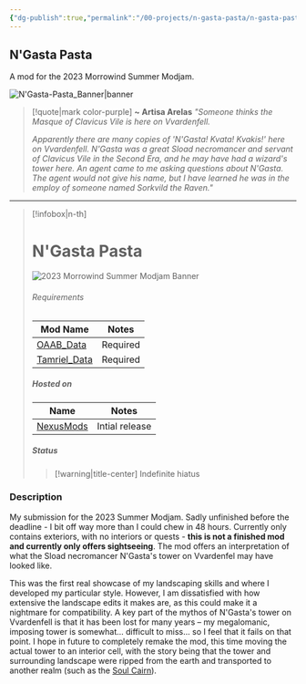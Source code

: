 ```yaml
---
{"dg-publish":true,"permalink":"/00-projects/n-gasta-pasta/n-gasta-pasta-home/","title":"N'Gasta Pasta - Home","metatags":{"description":"N'Gasta Pasta - a Morrowind mod by MassiveJuice","og:image":"https://i.imgur.com/LmCg5HX.png"},"tags":["MOC","NGasta-Pasta"]}
---
```


## N'Gasta Pasta

A mod for the 2023 Morrowind Summer Modjam.

![N'Gasta-Pasta_Banner|banner](https://lh3.googleusercontent.com/drive-viewer/AKGpihZUa6leQu5jTX_2fkTUo_QCTfo-plHIs98i7rm45NKjiMsBN1Xus1SrsaPYzdvAJ5O-hmwhEN3Bf_I6EV5M9r8L6ytV1xMbUQ=s1600-rw-v1)

> [!quote|mark color-purple] **~ Artisa Arelas**
> _"Someone thinks the Masque of Clavicus Vile is here on Vvardenfell._ 
> 
> _Apparently there are many copies of 'N'Gasta! Kvata! Kvakis!' here on Vvardenfell. N'Gasta was a great Sload necromancer and servant of Clavicus Vile in the Second Era, and he may have had a wizard's tower here. An agent came to me asking questions about N'Gasta. The agent would not give his name, but I have learned he was in the employ of someone named Sorkvild the Raven."_

---

> [!infobox|n-th] 
> # N'Gasta Pasta
> ![2023 Morrowind Summer Modjam Banner](https://lh3.googleusercontent.com/drive-viewer/AKGpihaxeVLpw1WqFpv5l9G-IDhCfd1JethjvYMNCGq3OVAZoaOUmiiA9_mrq_uI04P1hrdk_TLVVg6zb5hMJ5GtW1U2d1c16IBMEkA=s1600-rw-v1)
> 
> ###### Requirements
> | Mod Name | Notes |
> | ---- | ---- |
> | [OAAB_Data](https://www.nexusmods.com/morrowind/mods/49042) | Required |
> | [Tamriel_Data](https://www.nexusmods.com/morrowind/mods/44537) | Required |
> 
> ##### Hosted on
> | Name | Notes |
> | ---- | ---- |
> | [NexusMods](https://www.nexusmods.com/morrowind/mods/53321) | Intial release |
> 
> ##### Status
> 
> > [!warning|title-center] Indefinite hiatus

### Description

My submission for the 2023 Summer Modjam. Sadly unfinished before the deadline - I bit off way more than I could chew in 48 hours. Currently only contains exteriors, with no interiors or quests - **this is not a finished mod and currently only offers sightseeing**. The mod offers an interpretation of what the Sload necromancer N'Gasta's tower on Vvardenfel may have looked like.

This was the first real showcase of my landscaping skills and where I developed my particular style. However, I am dissatisfied with how extensive the landscape edits it makes are, as this could make it a nightmare for compatibility. A key part of the mythos of N'Gasta's tower on Vvardenfell is that it has been lost for many years – my megalomanic, imposing tower is somewhat... difficult to miss... so I feel that it fails on that point. I hope in future to completely remake the mod, this time moving the actual tower to an interior cell, with the story being that the tower and surrounding landscape were ripped from the earth and transported to another realm (such as the [Soul Cairn](https://en.m.uesp.net/wiki/Lore:Soul_Cairn)).
